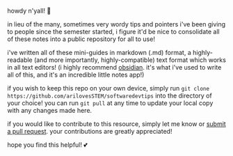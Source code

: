 howdy n'yall! 👋

in lieu of the many, sometimes very wordy tips and pointers i've been giving to people since the semester started, i figure it'd be nice to consolidate all of these notes into a public repository for all to use!

i've written all of these mini-guides in markdown (.md) format, a highly-readable (and more importantly, highly-compatible) text format which works in all text editors! (i highly recommend [obsidian](https://obsidian.md). it's what i've used to write all of this, and it's an incredible little notes app!)

if you wish to keep this repo on your own device, simply run `git clone https://github.com/arilovesSTEM/softwaredevtips` into the directory of your choice! you can run `git pull` at any time to update your local copy with any changes made here.

if you would like to contribute to this resource, simply let me know or [submit a pull request](https://github.com/arilovesSTEM/softwaredevtips/pulls). your contributions are greatly appreciated!

hope you find this helpful! 💕